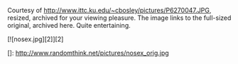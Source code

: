 Courtesy of <http://www.ittc.ku.edu/~cbosley/pictures/P6270047.JPG>, resized, archived for your viewing pleasure. The image links to the full-sized original, archived here. Quite entertaining.

[![nosex.jpg][2]][2]

 []: http://www.randomthink.net/pictures/nosex_orig.jpg